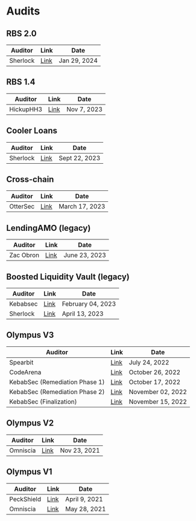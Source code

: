 # Audits

## RBS 2.0
| Auditor  | Link          | Date |
| -------- | ------------- | ---- |
| Sherlock | [Link](/gitbook/assets/olympus_rbs2_audit_report.pdf) | Jan 29, 2024 |

## RBS 1.4
| Auditor  | Link          | Date |
| -------- | ------------- | ---- |
| HickupHH3 | [Link](/gitbook/assets/2023_11_OlympusDAO.pdf) | Nov 7, 2023 |

## Cooler Loans
| Auditor  | Link          | Date |
| -------- | ------------- | ---- |
| Sherlock | [Link](/gitbook/assets/Cooler_Update_Audit_Report.pdf) | Sept 22, 2023 |

## Cross-chain
| Auditor  | Link          | Date |
| -------- | ------------- | ---- |
| OtterSec | [Link](/gitbook/assets/ottersec_audit_final.pdf) | March 17, 2023|

## LendingAMO (legacy)
| Auditor   | Link    | Date    |
| --------- | ------- | ------- |
| Zac Obron |  [Link](https://gist.github.com/zobront/f1eec20c0e566632cf167004bf4076c6)       |   June 23, 2023      |

## Boosted Liquidity Vault (legacy)

| Auditor  | Link    | Date |
| -------- | ------- | ------- |
| Kebabsec | [Link](https://hackmd.io/@12og4u7y8i/HJVAPMlno)                     | February 04, 2023 |
| Sherlock | [Link](/gitbook/assets/Olympus_Liquidity_Vaults_Audit_Report_1.pdf) | April 13, 2023 |

## Olympus V3
| Auditor      | Link     | Date     |
| ------------ | -------- | -------- |
| Spearbit  | [Link](/OlympusDAO-1.pdf)| July 24, 2022 |
| CodeArena                      | [Link](https://code4rena.com/reports/2022-08-olympus/) | October 26, 2022 |
| KebabSec (Remediation Phase 1) | [Link](https://hackmd.io/tJdujc0gSICv06p_9GgeFQ)     |  October 17, 2022  |
| KebabSec (Remediation Phase 2) | [Link](https://hackmd.io/@12og4u7y8i/rk5PeIiEs)        |       November 02, 2022       |
| KebabSec (Finalization)        | [Link](https://hackmd.io/@12og4u7y8i/Sk56otcBs)        |     November 15, 2022         |

## Olympus V2
| Auditor  | Link  | Date |
| -------- | ----- | ---- |
| Omniscia | [Link](https://omniscia.io/olympus-dao-protocol-v2/) | Nov 23, 2021 |

## Olympus V1
| Auditor  | Link  | Date |
| ---------- | --- |------|
| PeckShield | [Link](https://github.com/peckshield/publications/blob/master/audit_reports/PeckShield-Audit-Report-OlympusDAO-v1.0.pdf) | April 9, 2021|
| Omniscia   | [Link](https://omniscia.io/olympusdao-algorithmic-currency-protocol) | May 28, 2021|


